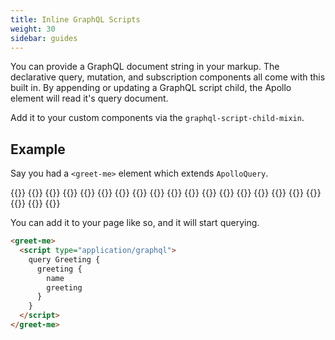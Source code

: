 ```yaml
---
title: Inline GraphQL Scripts
weight: 30
sidebar: guides
---
```


<meta name="description" data-helmett
      content="Use Apollo Elements to write declarative GraphQL components in HTML" />

You can provide a GraphQL document string in your markup. The declarative query, mutation, and subscription components all come with this built in.
By appending or updating a GraphQL script child, the Apollo element will read it's query document.

Add it to your custom components via the `graphql-script-child-mixin`.

## Example
Say you had a `<greet-me>` element which extends `ApolloQuery`.

<code-tabs collection="libraries" default-tab="lit">
  {{<code-tab package="html">}} {{<include "greet-me-html.html">}} {{</code-tab>}}
  {{<code-tab package="mixins">}} {{<include "greet-me-mixins.ts">}} {{</code-tab>}}
  {{<code-tab package="lit">}} {{<include "greet-me-lit.ts">}} {{</code-tab>}}
  {{<code-tab package="fast">}} {{<include "greet-me-fast.ts">}} {{</code-tab>}}
  {{<code-tab package="haunted">}} {{<include "greet-me-haunted.ts">}} {{</code-tab>}}
  {{<code-tab package="atomico">}} {{<include "greet-me-atomico.tsx">}} {{</code-tab>}}
  {{<code-tab package="hybrids">}} {{<include "greet-me-hybrids.ts">}} {{</code-tab>}}
</code-tabs>

You can add it to your page like so, and it will start querying.

```html copy
<greet-me>
  <script type="application/graphql">
    query Greeting {
      greeting {
        name
        greeting
      }
    }
  </script>
</greet-me>
```
